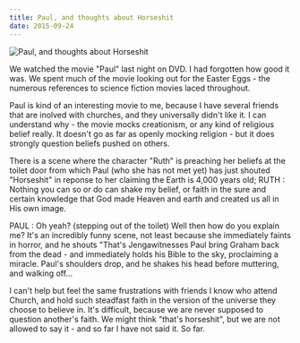 ```yaml
---
title: Paul, and thoughts about Horseshit
date: 2015-09-24
---
```


![Paul, and thoughts about Horseshit](https://source.unsplash.com/Pll7AP6NFpY/1600x900)

We watched the movie "Paul" last night on DVD. I had forgotten how good it was. We spent much of the movie looking out for the Easter Eggs - the numerous references to science fiction movies laced throughout.

Paul is kind of an interesting movie to me, because I have several friends that are inolved with churches, and they universally didn't like it. I can understand why - the movie mocks creationism, or any kind of religious belief really. It doesn't go as far as openly mocking religion - but it does strongly question beliefs pushed on others.

There is a scene where the character "Ruth" is preaching her beliefs at the toilet door from which Paul (who she has not met yet) has just shouted "Horseshit" in reponse to her claiming the Earth is 4,000 years old; RUTH : Nothing you can so or do can shake my belief, or faith in the sure and certain knowledge that God made Heaven and earth and created us all in His own image.

PAUL : Oh yeah? (stepping out of the toilet) Well then how do you explain me? It's an incredibly funny scene, not least because she immediately faints in horror, and he shouts "That's Jengawitnesses Paul bring Graham back from the dead - and immediately holds his Bible to the sky, proclaiming a miracle. Paul's shoulders drop, and he shakes his head before muttering, and walking off...

I can't help but feel the same frustrations with friends I know who attend Church, and hold such steadfast faith in the version of the universe they choose to believe in. It's difficult, because we are never supposed to question another's faith. We might think "that's horseshit", but we are not allowed to say it - and so far I have not said it. So far.
